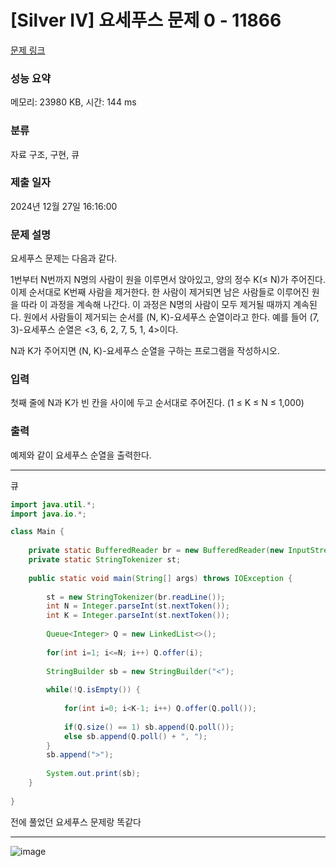 # [Silver IV] 요세푸스 문제 0 - 11866 

[문제 링크](https://www.acmicpc.net/problem/11866) 

### 성능 요약

메모리: 23980 KB, 시간: 144 ms

### 분류

자료 구조, 구현, 큐

### 제출 일자

2024년 12월 27일 16:16:00

### 문제 설명

<p>요세푸스 문제는 다음과 같다.</p>

<p>1번부터 N번까지 N명의 사람이 원을 이루면서 앉아있고, 양의 정수 K(≤ N)가 주어진다. 이제 순서대로 K번째 사람을 제거한다. 한 사람이 제거되면 남은 사람들로 이루어진 원을 따라 이 과정을 계속해 나간다. 이 과정은 N명의 사람이 모두 제거될 때까지 계속된다. 원에서 사람들이 제거되는 순서를 (N, K)-요세푸스 순열이라고 한다. 예를 들어 (7, 3)-요세푸스 순열은 <3, 6, 2, 7, 5, 1, 4>이다.</p>

<p>N과 K가 주어지면 (N, K)-요세푸스 순열을 구하는 프로그램을 작성하시오.</p>

### 입력 

 <p>첫째 줄에 N과 K가 빈 칸을 사이에 두고 순서대로 주어진다. (1 ≤ K ≤ N ≤ 1,000)</p>

### 출력 

 <p>예제와 같이 요세푸스 순열을 출력한다.</p>

---

큐

```java
import java.util.*;
import java.io.*;

class Main {
    
    private static BufferedReader br = new BufferedReader(new InputStreamReader(System.in));
    private static StringTokenizer st;
    
    public static void main(String[] args) throws IOException {
        
        st = new StringTokenizer(br.readLine());
        int N = Integer.parseInt(st.nextToken());
        int K = Integer.parseInt(st.nextToken());
        
        Queue<Integer> Q = new LinkedList<>();
        
        for(int i=1; i<=N; i++) Q.offer(i);
        
        StringBuilder sb = new StringBuilder("<");
        
        while(!Q.isEmpty()) {
            
            for(int i=0; i<K-1; i++) Q.offer(Q.poll());
            
            if(Q.size() == 1) sb.append(Q.poll());
            else sb.append(Q.poll() + ", ");
        }
        sb.append(">");
        
        System.out.print(sb);
    }
    
}


```
전에 풀었던 요세푸스 문제랑 똑같다

---

![image](https://github.com/user-attachments/assets/c51d42a1-12e9-4172-a120-5d0b91ccef95)

